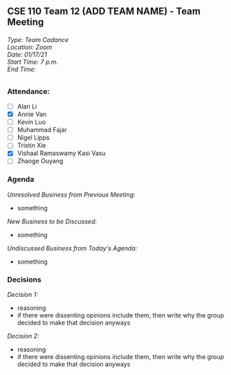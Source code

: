 ## CSE 110 Team 12 (ADD TEAM NAME) - Team Meeting
###### Type: Team Cadance <br/> Location: Zoom <br/> Date: 01/17/21 <br/> Start Time: 7 p.m. <br/> End Time:

### Attendance:
- [ ] Alan Li
- [x] Annie Van
- [ ] Kevin Luo
- [ ] Muhammad Fajar
- [ ] Nigel Lipps
- [ ] Tristin Xie
- [x] Vishaal Ramaswamy Kasi Vasu
- [ ] Zhaoge Ouyang

### Agenda

_Unresolved Business from Previous Meeting:_
- something

_New Business to be Discussed:_
- something

_Undiscussed Business from Today's Agenda:_
- something

### Decisions

_Decision 1:_
- reasoning
- if there were dissenting opinions include them, then write why the group decided to make that decision anyways

_Decision 2:_
- reasoning
- if there were dissenting opinions include them, then write why the group decided to make that decision anyways


